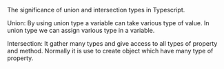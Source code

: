 The significance of union and intersection types in Typescript.

Union: By using union type a variable can take various type of value. In union type we can assign various type in a variable.

Intersection: It gather many types and give access to all types of property and method. Normally it is use to create object which have many type of property.